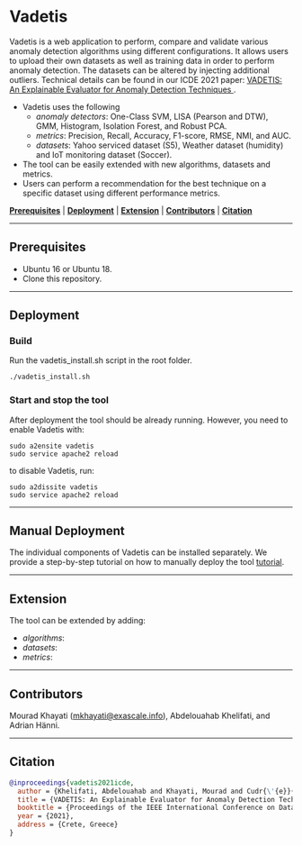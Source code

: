 
# Vadetis

Vadetis is a web application to perform, compare and validate various anomaly detection algorithms using different configurations. It allows users to upload their own datasets as well as training data in order to perform anomaly detection. The datasets can be altered by injecting additional outliers.  Technical details can be found in our ICDE 2021 paper:  <a href = "https://icde2021.gr">VADETIS: An Explainable Evaluator for Anomaly Detection Techniques </a>. 
- Vadetis uses the following
    - *anomaly detectors*: One-Class SVM, LISA (Pearson and DTW), GMM, Histogram, Isolation Forest, and Robust PCA.  
    - *metrics*: Precision, Recall, Accuracy, F1-score, RMSE, NMI, and AUC.
    - *datasets*: Yahoo serviced dataset (S5), Weather dataset (humidity) and IoT monitoring dataset (Soccer).
- The tool can be easily extended with new algorithms, datasets and  metrics.
- Users can perform a recommendation for the best technique on a specific dataset using different performance metrics.



[**Prerequisites**](#prerequisites) | [**Deployment**](#deployment)  | [**Extension**](#extension)  | [**Contributors**](#contributors) | [**Citation**](#citation)


___

## Prerequisites

- Ubuntu 16 or Ubuntu 18.
- Clone this repository.
___

## Deployment
### Build

Run the vadetis_install.sh script in the root folder. 

```bash
./vadetis_install.sh
```

### Start and stop the tool

After deployment the tool should be already running. However, you need to enable Vadetis with:
```
sudo a2ensite vadetis
sudo service apache2 reload
```

to disable Vadetis, run:
```
sudo a2dissite vadetis
sudo service apache2 reload
```

___
## Manual Deployment
The individual components of Vadetis can be installed separately. We provide a step-by-step tutorial on how to manually deploy the tool [tutorial](https://github.com/eXascaleInfolab/vadetis/tree/master/vadetis/README.MD).


___

## Extension
The tool can be extended by adding:
- *algorithms*:
- *datasets*:
- *metrics*:
___

## Contributors
Mourad Khayati (mkhayati@exascale.info),  Abdelouahab Khelifati, and Adrian Hänni.

___

## Citation
```bibtex
@inproceedings{vadetis2021icde,
  author = {Khelifati, Abdelouahab and Khayati, Mourad and Cudr{\'{e}}{-}Mauroux, Philippe and Hänni, Adrian and Liu, Qian and Hauswirth, Manfred},
  title = {VADETIS: An Explainable Evaluator for Anomaly Detection Techniques},
  booktitle = {Proceedings of the IEEE International Conference on Data Engineering (ICDE 2021)},
  year = {2021},
  address = {Crete, Greece}
}
```
